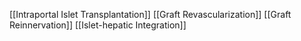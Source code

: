 [[Intraportal Islet Transplantation]]
[[Graft Revascularization]]
[[Graft Reinnervation]]
[[Islet-hepatic Integration]]
